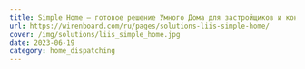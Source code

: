 ```yaml
---
title: Simple Home — готовое решение Умного Дома для застройщиков и конечного пользователя
url: https://wirenboard.com/ru/pages/solutions-liis-simple-home/
cover: /img/solutions/liis_simple_home.jpg
date: 2023-06-19
category: home_dispatching
---
```

